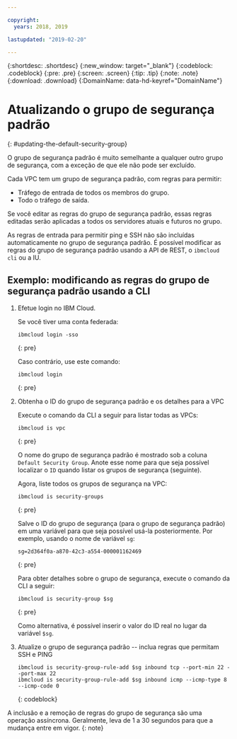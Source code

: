 ```yaml
---

copyright:
  years: 2018, 2019

lastupdated: "2019-02-20"

---
```


{:shortdesc: .shortdesc}
{:new_window: target="_blank"}
{:codeblock: .codeblock}
{:pre: .pre}
{:screen: .screen}
{:tip: .tip}
{:note: .note}
{:download: .download}
{:DomainName: data-hd-keyref="DomainName"}

# Atualizando o grupo de segurança padrão
{: #updating-the-default-security-group}


O grupo de segurança padrão é muito semelhante a qualquer outro grupo de segurança, com a exceção de que ele não pode ser excluído.

Cada VPC tem um grupo de segurança padrão, com regras para permitir:

* Tráfego de entrada de todos os membros do grupo.
* Todo o tráfego de saída.

Se você editar as regras do grupo de segurança padrão, essas regras editadas serão aplicadas a todos os servidores atuais e futuros no grupo.

As regras de entrada para permitir ping e SSH não são incluídas automaticamente no grupo de segurança padrão. É possível modificar as regras do grupo de segurança padrão usando a API de REST, o `ibmcloud cli` ou a IU.

## Exemplo: modificando as regras do grupo de segurança padrão usando a CLI

1. Efetue login no IBM Cloud.

   Se você tiver uma conta federada:
   ```
   ibmcloud login -sso
   ```
   {: pre}

   Caso contrário, use este comando:

   ```
   ibmcloud login
   ```
   {: pre}

2. Obtenha o ID do grupo de segurança padrão e os detalhes para a VPC

   Execute o comando da CLI a seguir para listar todas as VPCs:

   ```
   ibmcloud is vpc
   ```
   {: pre}

   O nome do grupo de segurança padrão é mostrado sob a coluna `Default Security Group`. Anote esse nome para que seja possível localizar o `ID` quando listar os grupos de segurança (seguinte). 
   
   Agora, liste todos os grupos de segurança na VPC:

   ```
   ibmcloud is security-groups
   ```
   {: pre}

   Salve o ID do grupo de segurança (para o grupo de segurança padrão) em uma variável para que seja possível usá-la posteriormente. Por exemplo, usando o nome de variável `sg`:

   ```
   sg=2d364f0a-a870-42c3-a554-000001162469
   ```
   {: pre}

   Para obter detalhes sobre o grupo de segurança, execute o comando da CLI a seguir:

   ```
   ibmcloud is security-group $sg
   ```
   {: pre}
   
   Como alternativa, é possível inserir o valor do ID real no lugar da variável `$sg`.

3. Atualize o grupo de segurança padrão -- inclua regras que permitam SSH e PING

   ```
   ibmcloud is security-group-rule-add $sg inbound tcp --port-min 22 --port-max 22
   ibmcloud is security-group-rule-add $sg inbound icmp --icmp-type 8 --icmp-code 0
   ```
   {: codeblock}


A inclusão e a remoção de regras do grupo de segurança são uma operação assíncrona. Geralmente, leva de 1 a 30 segundos para que a mudança entre em vigor.
{: note}
